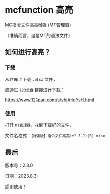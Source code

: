 # mcfunction 高亮
MC指令文件高亮增强 (MT管理器)

（准确而言，这是MT的语法文件）


## 如何进行高亮？

### 下载

从仓库上下载 `.mtsx` 文件，

或通过 `123云盘` 链接进行下载：

https://www.123pan.com/s/vhjA-IdYsH.html

### 使用

打开 `MT管理器`，找到下载好的文件，

文件名格式：`【增强版】指令文件高亮(v?.?.?)[R].mtsx`

## 最后

版本号：2.3.0

日期：2023.8.31

感谢使用！
